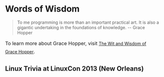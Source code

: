 # Words of Wisdom

> To me programming is more than an important practical art. It is also
> a gigantic undertaking in the foundations of knowledge. -- Grace
> Hopper

<span style="line-height: 1.714285714; font-size: 1rem;">To learn more
about Grace Hop</span><span
style="line-height: 1.714285714; font-size: 1rem;">per, visit
</span>[The Wit and Wisdom of Grace
Hopper](http://www.cs.yale.edu/homes/tap/Files/hopper-wit.html "The Wit and Wisdom")<span
style="line-height: 1.714285714; font-size: 1rem;">.</span>

## Linux Trivia at LinuxCon 2013 (New Orleans)

